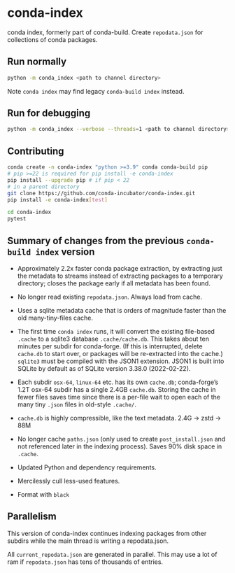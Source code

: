 # conda-index
conda index, formerly part of conda-build. Create `repodata.json` for
collections of conda packages.

## Run normally

```sh
python -m conda_index <path to channel directory>
```

Note `conda index` may find legacy `conda-build index` instead.

## Run for debugging

```sh
python -m conda_index --verbose --threads=1 <path to channel directory>
```

## Contributing

```sh
conda create -n conda-index "python >=3.9" conda conda-build pip
# pip >=22 is required for pip install -e conda-index
pip install --upgrade pip # if pip < 22
# in a parent directory
git clone https://github.com/conda-incubator/conda-index.git
pip install -e conda-index[test]

cd conda-index
pytest
```

## Summary of changes from the previous `conda-build index` version

* Approximately 2.2x faster conda package extraction, by extracting just the
  metadata to streams instead of extracting packages to a temporary directory;
  closes the package early if all metadata has been found.

* No longer read existing `repodata.json`. Always load from cache.

* Uses a sqlite metadata cache that is orders of magnitude faster than the old
  many-tiny-files cache.

* The first time `conda index` runs, it will convert the existing file-based
  `.cache` to a sqlite3 database `.cache/cache.db`. This takes about ten minutes
  per subdir for conda-forge. (If this is interrupted, delete `cache.db` to
  start over, or packages will be re-extracted into the cache.) `sqlite3` must
  be compiled with the JSON1 extension. JSON1 is built into SQLite by default as
  of SQLite version 3.38.0 (2022-02-22).

* Each subdir `osx-64`, `linux-64` etc. has its own `cache.db`; conda-forge’s
  1.2T osx-64 subdir has a single 2.4GB `cache.db`. Storing the cache in fewer
  files saves time since there is a per-file wait to open each of the
  many tiny `.json` files in old-style `.cache/`.

* `cache.db` is highly compressible, like the text metadata. 2.4G → zstd → 88M

* No longer cache `paths.json` (only used to create `post_install.json` and not
  referenced later in the indexing process). Saves 90% disk space in `.cache`.

* Updated Python and dependency requirements.

* Mercilessly cull less-used features.

* Format with `black`

## Parallelism

This version of conda-index continues indexing packages from other subdirs while
the main thread is writing a repodata.json.

All `current_repodata.json` are generated in parallel. This may use a lot of ram
if `repodata.json` has tens of thousands of entries.